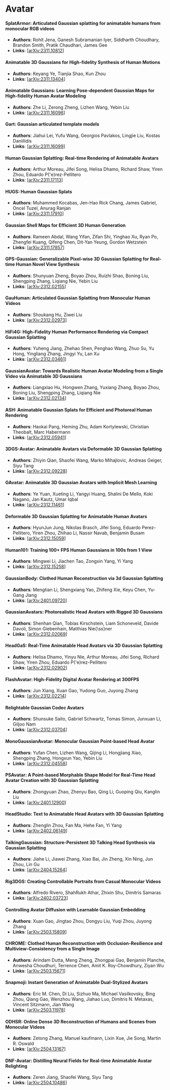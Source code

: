 # Avatar

#### SplatArmor: Articulated Gaussian splatting for animatable humans from monocular RGB videos
- **Authors**: Rohit Jena, Ganesh Subramanian Iyer, Siddharth Choudhary, Brandon Smith, Pratik Chaudhari, James Gee
- **Links**: [[arXiv:2311.10812](https://arxiv.org/abs/2311.10812)]

#### Animatable 3D Gaussians for High-fidelity Synthesis of Human Motions
- **Authors**: Keyang Ye, Tianjia Shao, Kun Zhou
- **Links**: [[arXiv:2311.13404](https://arxiv.org/abs/2311.13404)]

#### Animatable Gaussians: Learning Pose-dependent Gaussian Maps for High-fidelity Human Avatar Modeling
- **Authors**: Zhe Li, Zerong Zheng, Lizhen Wang, Yebin Liu
- **Links**: [[arXiv:2311.16096](https://arxiv.org/abs/2311.16096)]

#### Gart: Gaussian articulated template models
- **Authors**: Jiahui Lei, Yufu Wang, Georgios Pavlakos, Lingjie Liu, Kostas Daniilidis
- **Links**: [[arXiv:2311.16099](https://arxiv.org/abs/2311.16099)]

#### Human Gaussian Splatting: Real-time Rendering of Animatable Avatars
- **Authors**: Arthur Moreau, Jifei Song, Helisa Dhamo, Richard Shaw, Yiren Zhou, Eduardo P{\'e}rez-Pellitero
- **Links**: [[arXiv:2311.17113](https://arxiv.org/abs/2311.17113)]

#### HUGS: Human Gaussian Splats
- **Authors**: Muhammed Kocabas, Jen-Hao Rick Chang, James Gabriel, Oncel Tuzel, Anurag Ranjan
- **Links**: [[arXiv:2311.17910](https://arxiv.org/abs/2311.17910)]

#### Gaussian Shell Maps for Efficient 3D Human Generation
- **Authors**: Rameen Abdal, Wang Yifan, Zifan Shi, Yinghao Xu, Ryan Po, Zhengfei Kuang, Qifeng Chen, Dit-Yan Yeung, Gordon Wetzstein
- **Links**: [[arXiv:2311.17857](https://arxiv.org/abs/2311.17857)]

#### GPS-Gaussian: Generalizable Pixel-wise 3D Gaussian Splatting for Real-time Human Novel View Synthesis
- **Authors**: Shunyuan Zheng, Boyao Zhou, Ruizhi Shao, Boning Liu, Shengping Zhang, Liqiang Nie, Yebin Liu
- **Links**: [[arXiv:2312.02155](https://arxiv.org/abs/2312.02155)]

#### GauHuman: Articulated Gaussian Splatting from Monocular Human Videos
- **Authors**: Shoukang Hu, Ziwei Liu
- **Links**: [[arXiv:2312.02973](https://arxiv.org/abs/2312.02973)]

#### HiFi4G: High-Fidelity Human Performance Rendering via Compact Gaussian Splatting
- **Authors**: Yuheng Jiang, Zhehao Shen, Penghao Wang, Zhuo Su, Yu Hong, Yingliang Zhang, Jingyi Yu, Lan Xu
- **Links**: [[arXiv:2312.03461](https://arxiv.org/abs/2312.03461)]

#### GaussianAvatar: Towards Realistic Human Avatar Modeling from a Single Video via Animatable 3D Gaussians
- **Authors**: Liangxiao Hu, Hongwen Zhang, Yuxiang Zhang, Boyao Zhou, Boning Liu, Shengping Zhang, Liqiang Nie
- **Links**: [[arXiv:2312.02134](https://arxiv.org/abs/2312.02134)]

#### ASH: Animatable Gaussian Splats for Efficient and Photoreal Human Rendering
- **Authors**: Haokai Pang, Heming Zhu, Adam Kortylewski, Christian Theobalt, Marc Habermann
- **Links**: [[arXiv:2312.05941](https://arxiv.org/abs/2312.05941)]

#### 3DGS-Avatar: Animatable Avatars via Deformable 3D Gaussian Splatting
- **Authors**: Zhiyin Qian, Shaofei Wang, Marko Mihajlovic, Andreas Geiger, Siyu Tang
- **Links**: [[arXiv:2312.09228](https://arxiv.org/abs/2312.09228)]

#### GAvatar: Animatable 3D Gaussian Avatars with Implicit Mesh Learning
- **Authors**: Ye Yuan, Xueting Li, Yangyi Huang, Shalini De Mello, Koki Nagano, Jan Kautz, Umar Iqbal
- **Links**: [[arXiv:2312.11461](https://arxiv.org/abs/2312.11461)]

#### Deformable 3D Gaussian Splatting for Animatable Human Avatars
- **Authors**: HyunJun Jung, Nikolas Brasch, Jifei Song, Eduardo Perez-Pellitero, Yiren Zhou, Zhihao Li, Nassir Navab, Benjamin Busam
- **Links**: [[arXiv:2312.15059](https://arxiv.org/abs/2312.15059)]

#### Human101: Training 100+ FPS Human Gaussians in 100s from 1 View
- **Authors**: Mingwei Li, Jiachen Tao, Zongxin Yang, Yi Yang
- **Links**: [[arXiv:2312.15258](https://arxiv.org/abs/2312.15258)]

#### GaussianBody: Clothed Human Reconstruction via 3d Gaussian Splatting
- **Authors**: Mengtian Li, Shengxiang Yao, Zhifeng Xie, Keyu Chen, Yu-Gang Jiang
- **Links**: [[arXiv:2401.09720](https://arxiv.org/abs/2401.09720)]

#### GaussianAvatars: Photorealistic Head Avatars with Rigged 3D Gaussians
- **Authors**: Shenhan Qian, Tobias Kirschstein, Liam Schoneveld, Davide Davoli, Simon Giebenhain, Matthias Nie{\ss}ner
- **Links**: [[arXiv:2312.02069](https://arxiv.org/abs/2312.02069)]

#### HeadGaS: Real-Time Animatable Head Avatars via 3D Gaussian Splatting
- **Authors**: Helisa Dhamo, Yinyu Nie, Arthur Moreau, Jifei Song, Richard Shaw, Yiren Zhou, Eduardo P{\'e}rez-Pellitero
- **Links**: [[arXiv:2312.02902](https://arxiv.org/abs/2312.02902)]

#### FlashAvatar: High-Fidelity Digital Avatar Rendering at 300FPS
- **Authors**: Jun Xiang, Xuan Gao, Yudong Guo, Juyong Zhang
- **Links**: [[arXiv:2312.02214](https://arxiv.org/abs/2312.02214)]

#### Relightable Gaussian Codec Avatars
- **Authors**: Shunsuke Saito, Gabriel Schwartz, Tomas Simon, Junxuan Li, Giljoo Nam
- **Links**: [[arXiv:2312.03704](https://arxiv.org/abs/2312.03704)]

#### MonoGaussianAvatar: Monocular Gaussian Point-based Head Avatar
- **Authors**: Yufan Chen, Lizhen Wang, Qijing Li, Hongjiang Xiao, Shengping Zhang, Hongxun Yao, Yebin Liu
- **Links**: [[arXiv:2312.04558](https://arxiv.org/abs/2312.04558)]

#### PSAvatar: A Point-based Morphable Shape Model for Real-Time Head Avatar Creation with 3D Gaussian Splatting
- **Authors**: Zhongyuan Zhao, Zhenyu Bao, Qing Li, Guoping Qiu, Kanglin Liu
- **Links**: [[arXiv:2401.12900](https://arxiv.org/abs/2401.12900)]

#### HeadStudio: Text to Animatable Head Avatars with 3D Gaussian Splatting
- **Authors**: Zhenglin Zhou, Fan Ma, Hehe Fan, Yi Yang
- **Links**: [[arXiv:2402.06149](https://arxiv.org/abs/2402.06149)]

#### TalkingGaussian: Structure-Persistent 3D Talking Head Synthesis via Gaussian Splatting
- **Authors**: Jiahe Li, Jiawei Zhang, Xiao Bai, Jin Zheng, Xin Ning, Jun Zhou, Lin Gu
- **Links**: [[arXiv:2404.15264](https://arxiv.org/abs/2404.15264)]

#### Rig3DGS: Creating Controllable Portraits from Casual Monocular Videos
- **Authors**: Alfredo Rivero, ShahRukh Athar, Zhixin Shu, Dimitris Samaras
- **Links**: [[arXiv:2402.03723](https://arxiv.org/abs/2402.03723)]

#### Controlling Avatar Diffusion with Learnable Gaussian Embedding
- **Authors**: Xuan Gao, Jingtao Zhou, Dongyu Liu, Yuqi Zhou, Juyong Zhang
- **Links**: [[arXiv:2503.15809](https://arxiv.org/abs/2503.15809)]

#### CHROME: Clothed Human Reconstruction with Occlusion-Resilience and Multiview-Consistency from a Single Image
- **Authors**: Arindam Dutta, Meng Zheng, Zhongpai Gao, Benjamin Planche, Anwesha Choudhuri, Terrence Chen, Amit K. Roy-Chowdhury, Ziyan Wu
- **Links**: [[arXiv:2503.15671](https://arxiv.org/abs/2503.15671)]

#### Snapmoji: Instant Generation of Animatable Dual-Stylized Avatars
- **Authors**: Eric M. Chen, Di Liu, Sizhuo Ma, Michael Vasilkovsky, Bing Zhou, Qiang Gao, Wenzhou Wang, Jiahao Luo, Dimitris N. Metaxas, Vincent Sitzmann, Jian Wang
- **Links**: [[arXiv:2503.11978](https://arxiv.org/abs/2503.11978)]

#### ODHSR: Online Dense 3D Reconstruction of Humans and Scenes from Monocular Videos
- **Authors**: Zetong Zhang, Manuel kaufmann, Lixin Xue, Jie Song, Martin R. Oswald
- **Links**: [[arXiv:2504.13167](https://arxiv.org/abs/2504.13167)]

#### DNF-Avatar: Distilling Neural Fields for Real-time Animatable Avatar Relighting
- **Authors**: Zeren Jiang, Shaofei Wang, Siyu Tang
- **Links**: [[arXiv:2504.10486](https://arxiv.org/abs/2504.10486)]


